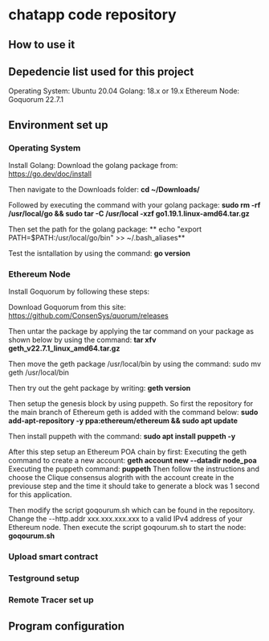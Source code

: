 # **chatapp code repository**

## **How to use it**

## **Depedencie list used for this project**
Operating System: Ubuntu 20.04
Golang: 18.x or 19.x
Ethereum Node: Goquorum 22.7.1


## **Environment set up**
### **Operating System**
Install Golang:
Download the golang package from:
https://go.dev/doc/install

Then navigate to the Downloads folder:
**cd ~/Downloads/**

Followed by executing the command with your golang package:
**sudo rm -rf /usr/local/go && sudo tar -C /usr/local -xzf go1.19.1.linux-amd64.tar.gz**

Then set the path for the golang package:
** echo "export PATH=$PATH:/usr/local/go/bin" >> ~/.bash_aliases**

Test the isntallation by using the command:
**go version**

### **Ethereum Node**
Install Goquorum by following these steps:

Download Goquorum from this site:
https://github.com/ConsenSys/quorum/releases

Then untar the package by applying the tar command on 
your package as shown below by using the command:
**tar xfv geth_v22.7.1_linux_amd64.tar.gz**

Then move the geth package /usr/local/bin by using the command:
sudo mv geth /usr/local/bin

Then try out the geht package by writing:
**geth version**

Then setup the genesis block by using puppeth.
So first the repository for the main branch of Ethereum geth is added with the command below:
**sudo add-apt-repository -y ppa:ethereum/ethereum && sudo apt update**

Then install puppeth with the command:
**sudo apt install puppeth -y**

After this step setup an Ethereum POA chain by first:
Executing the geth command to create a new account:
**geth account new --datadir node_poa**
Executing the puppeth command:
**puppeth**
Then follow the instructions and choose the Clique consensus alogrith with 
the account create in the previouse step and the time it should take to generate a block
was 1 second for this application.

Then modify the script goqourum.sh which can be found in the repository.
Change the --http.addr xxx.xxx.xxx.xxx to a valid IPv4 address of your Ethereum node.
Then execute the script goqourum.sh to start the node:
**goqourum.sh**

### **Upload smart contract**


### **Testground setup**

### **Remote Tracer set up**

## **Program configuration**
